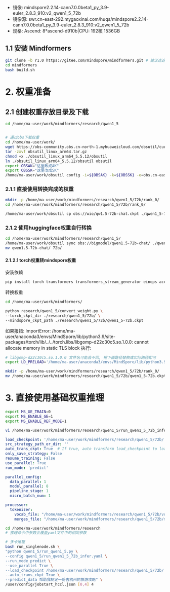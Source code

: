 - 镜像: mindspore2.2.14-cann7.0.0beta1_py_3.9-euler_2.8.3_910:v2_qwen1_5_72b
- 镜像源: swr.cn-east-292.mygaoxinai.com/huqs/mindspore2.2.14-cann7.0.0beta1_py_3.9-euler_2.8.3_910:v2_qwen1_5_72b
- 规格: Ascend: 8*ascend-d910b|CPU: 192核 1536GB


## 1.1 安装 Mindformers

```bash
git clone -b r1.0 https://gitee.com/mindspore/mindformers.git # 建议选这个版本
cd mindformers
bash build.sh

```

# 2. 权重准备

## 2.1 创建权重存放目录及下载
```bash
cd /home/ma-user/work/mindformers/research/qwen1_5


# 通过obs下载权重
cd /home/ma-user/work/
wget https://obs-community.obs.cn-north-1.myhuaweicloud.com/obsutil/current/obsutil_linux_arm64.tar.gz
tar -zxvf obsutil_linux_arm64.tar.gz
chmod +x ./obsutil_linux_arm64_5.5.12/obsutil
ln ./obsutil_linux_arm64_5.5.12/obsutil obsutil
export OBSAK="这里改成AK"
export OBSSK="这里改成SK"
/home/ma-user/work/obsutil config -i=${OBSAK} -k=${OBSSK} -e=obs.cn-east-292.mygaoxinai.com

```
### 2.1.1 直接使用转换完成的权重

```bash
mkdir -p /home/ma-user/work/mindformers/research/qwen1_5/72b/rank_0/
cd /home/ma-user/work/mindformers/research/qwen1_5/72b/rank_0/

/home/ma-user/work/obsutil cp obs://wio/qw1.5-72b-chat.ckpt ./qwen1_5-72b.ckpt
```

### 2.1.2 使用huggingface权重自行转换

```bash
cd /home/ma-user/work/mindformers/research/qwen1_5/
/home/ma-user/work/obsutil sync obs://bigmodel/qwen1.5-72b-chat/ ./qwen1.5-72b-chat
mv qwen1.5-72b-chat/ 72b/

```

#### 2.1.2.1 torch权重转mindspore权重

安装依赖
```bash
pip install torch transformers transformers_stream_generator einops accelerate

```

转换权重
```bash
cd /home/ma-user/work/mindformers/

python research/qwen1_5/convert_weight.py \
--torch_ckpt_dir ./research/qwen1_5/72b/ \
--mindspore_ckpt_path ./research/qwen1_5/72b/qwen1_5-72b.ckpt

```

如果报错:
ImportError: /home/ma-user/anaconda3/envs/MindSpore/lib/python3.9/site-packages/torch/lib/../../torch.libs/libgomp-d22c30c5.so.1.0.0: cannot allocate memory in static TLS block
执行:
```bash
# libgomp-d22c30c5.so.1.0.0 文件名可能会不同, 把下面路径替换成实际路径即可
export LD_PRELOAD='/home/ma-user/anaconda3/envs/MindSpore/lib/python3.9/site-packages/torch.libs/libgomp-d22c30c5.so.1.0.0'
```

```bash
mkdir -p /home/ma-user/work/mindformers/research/qwen1_5/72b/rank_0/
mv /home/ma-user/work/mindformers/research/qwen1_5/72b/qwen1_5-72b.ckpt /home/ma-user/work/mindformers/research/qwen1_5/72b/rank_0/qwen1_5-72b.ckpt
```

# 3. 直接使用基础权重推理

```bash
export MS_GE_TRAIN=0
export MS_ENABLE_GE=1
export MS_ENABLE_REF_MODE=1

vi /home/ma-user/work/mindformers/research/qwen1_5/run_qwen1_5_72b_infer.yaml
```

```yaml
load_checkpoint: '/home/ma-user/work/mindformers/research/qwen1_5/72b/'
src_strategy_path_or_dir: ''
auto_trans_ckpt: True  # If true, auto transform load_checkpoint to load in distributed model
only_save_strategy: False
resume_training: False
use_parallel: True
run_mode: 'predict'

parallel_config:
  data_parallel: 1
  model_parallel: 8
  pipeline_stage: 1
  micro_batch_num: 1

processor:
  tokenizer:
    vocab_file: "/home/ma-user/work/mindformers/research/qwen1_5/72b/vocab.json"
    merges_file: "/home/ma-user/work/mindformers/research/qwen1_5/72b/merges.txt"
```

```bash
cd /home/ma-user/work/mindformers/research
# 推理命令中参数会覆盖yaml文件中的相同参数

# 多卡推理
bash run_singlenode.sh \
"python qwen1_5/run_qwen1_5.py \
--config qwen1_5/run_qwen1_5_72b_infer.yaml \
--run_mode predict \
--use_parallel True \
--load_checkpoint /home/ma-user/work/mindformers/research/qwen1_5/72b/ \
--auto_trans_ckpt True \
--predict_data 帮助我制定一份去杭州的旅游攻略" \
/user/config/jobstart_hccl.json [0,4] 4

```

